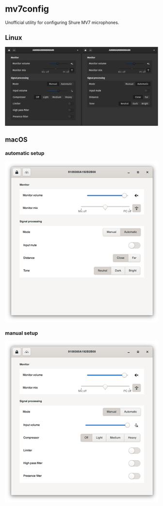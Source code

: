 # mv7config

Unofficial utility for configuring Shure MV7 microphones.

## Linux
![Screenshot of the configuration panel](res/screenshot.png)


## macOS

### automatic setup
![Screenshot of the configuration panel](res/screenshot-macos--automatic.png)

### manual setup
![Screenshot of the configuration panel](res/screenshot-macos--manual.png)



